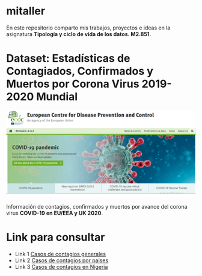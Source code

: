 # mitaller
En este repositorio comparto mis trabajos, proyectos e ideas en la asignatura **Tipología y ciclo de vida de los datos. M2.851**.

# Dataset: Estadísticas de Contagiados, Confirmados y Muertos por Corona Virus 2019-2020 Mundial
![Imagen](/images/CORONA.png)

Información de contagios, confirmados y muertos por avance del corona virus **COVID-19 en EU/EEA y UK 2020**.

# Link para consultar
* Link 1 [Casos de contagios generales](https://www.ecdc.europa.eu)
* Link 2 [Casos de contagios por paises](https://www.ecdc.europa.eu/en/geographical-distribution-2019-ncov-cases)
* Link 3 [Casos de contagios en Nigeria](https://covid19.ncdc.gov.ng/)
